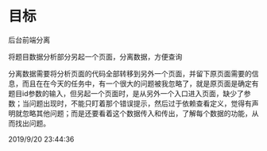 # 目标 #
后台前端分离



将题目数据分析部分另起一个页面，分离数据，方便查询

分离数据需要将分析页面的代码全部转移到另外一个页面，并留下原页面需要的信息，而且在在今天的任务中，有一个很大的问题被我忽略了，就是原页面是确定有题目id参数的输入，但另起一个页面时，是从另外一个入口进入页面，缺少了参数；当问题出现时，不能只盯着那个错误提示，然后过于依赖查看定义，觉得有声明就忽略其他问题；而是还要看着这个数据传入和传出，了解每个数据的功能，从而找出问题。

2019/9/20 23:44:36 